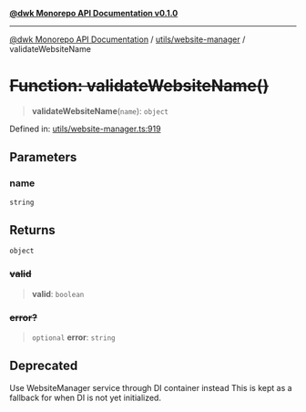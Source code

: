 [**@dwk Monorepo API Documentation v0.1.0**](../../../README.md)

---

[@dwk Monorepo API Documentation](../../../README.md) / [utils/website-manager](../README.md) / validateWebsiteName

# ~~Function: validateWebsiteName()~~

> **validateWebsiteName**(`name`): `object`

Defined in: [utils/website-manager.ts:919](https://github.com/Anglesite/anglesite/blob/97bc711271b9559b54e48a9e5995ecc7ba9204f9/anglesite/app/utils/website-manager.ts#L919)

## Parameters

### name

`string`

## Returns

`object`

### ~~valid~~

> **valid**: `boolean`

### ~~error?~~

> `optional` **error**: `string`

## Deprecated

Use WebsiteManager service through DI container instead
This is kept as a fallback for when DI is not yet initialized.
